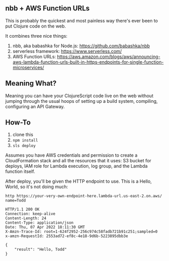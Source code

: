 ## nbb + AWS Function URLs
This is probably the quickest and most painless way there's ever been to put Clojure code on the web.

It combines three nice things:
1. nbb, aka babashka for Node.js: https://github.com/babashka/nbb
2. serverless framework: https://www.serverless.com/
3. AWS Function URLs: https://aws.amazon.com/blogs/aws/announcing-aws-lambda-function-urls-built-in-https-endpoints-for-single-function-microservices/

## Meaning What?
Meaning you can have your ClojureScript code live on the web without jumping through the usual hoops of setting up a build system, compiling, configuring an API Gateway.

## How-To
1. clone this
2. `npm install`
3. `sls deploy`

Assumes you have AWS credentials and permission to create a CloudFormation stack and all the resources that it uses: S3 bucket for deploys, IAM role for Lambda execution, log group, and the Lambda function itself.

After deploy, you'll be given the HTTP endpoint to use. This is a Hello, World, so it's not doing much:


```
http https://your-very-own-endpoint-here.lambda-url.us-east-2.on.aws/ name=Todd

HTTP/1.1 200 OK
Connection: keep-alive
Content-Length: 24
Content-Type: application/json
Date: Thu, 07 Apr 2022 18:11:30 GMT
X-Amzn-Trace-Id: root=1-624f2952-256c974c58fadb721b91c251;sampled=0
x-amzn-RequestId: 2553ad72-ef8c-4e18-9d6b-5223895dbb3e

{
    "result": "Hello, Todd"
}
```
